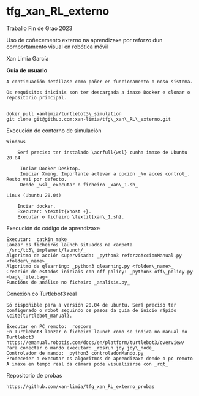 # tfg_xan_RL_externo

Traballo Fin de Grao 2023 

Uso de coñecemento externo na aprendizaxe por reforzo dun comportamento visual en robótica móvil 

Xan Limia García


**Guia de usuario**
    
    A continuación detállase como poñer en funcionamento o noso sistema.

    Os requisitos iniciais son ter descargada a imaxe Docker e clonar o repositorio principal.


    doker pull xanlimia/turtlebot3\_simulation
    git clone git@github.com:xan-limia/tfg\_xan\_RL\_externo.git


Execución do contorno de simulación

    Windows
    
        Será preciso ter instalado \acrfull{wsl} cunha imaxe de Ubuntu 20.04

         Inciar Docker Desktop.
         Iniciar Xming. Importante activar a opción _No acces control_. Resto vai por defecto.
         Dende _wsl_ executar o ficheiro _xan\_1.sh_

    Linux (Ubuntu 20.04)

        Inciar docker.
        Executar: \textit{xhost +}.
        Executar o ficheiro \textit{xan\_1.sh}.



Execución do código de aprendizaxe

    Executar: _catkin_make_ 
    Lanzar os ficheiros launch situados na carpeta _/src/tb3\_implement/launch/_
    Algoritmo de acción supervisada: _python3 reforzoAccionManual.py <folder\_name>_
    Algoritmo de qlearning: _python3 qlearning.py <folder\_name>_
    Creación de estados iniciais con off policy: _python3 off\_policy.py <bag\_file.bag>_
    Funcións de análise no ficheiro _analisis.py_


Conexión co Turtlebot3 real

    Só dispoñible para a versión 20.04 de ubuntu. Será preciso ter configurado o robot seguindo os pasos da guía de inicio rápido \cite{turtlebot_manual}.

    Executar en PC remoto: _roscore_
    En Turtlebot3 lanzar o ficheiro launch como se indica no manual do Turtlebot3 https://emanual.robotis.com/docs/en/platform/turtlebot3/overview/
    Para conectar o mando executar: _rosrun joy joy\_node_
    Controlador de mando: _python3 controladorMando.py_
    Prodeceder a executar os algoritmos de aprendizaxe dende o pc remoto
    A imaxe en tempo real da cámara pode visualizarse con _rqt_

Repositorio de probas

    https://github.com/xan-limia/tfg_xan_RL_externo_probas


